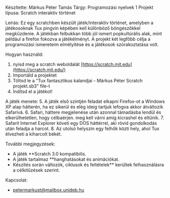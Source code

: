 Készítette: Márkus Péter Tamás
Tárgy: Programozási nyelvek 1
Projekt típusa: Scratch interaktív történet

Leírás:
Ez egy scratchben készült játék/interaktív történet, amelyben a játékosoknak Tux pingvin képében kell különböző böngészőkkel megkűzdenie. A játékban felbukkan több jól ismert popkultúrális alak, mint például a firefox fokozva a játékélményt. A projekt két legfőbb célja a programozási ismereteim elmélyítése és a játékosok szórakoztatása volt.

Hogyan használd:
1. nyisd meg a scratch weboldalát [https://scratch.mit.edu](https://scratch.mit.edu/)
2. Importáld a projektet
3. Töltsd le a "Tux fantasztikus kalandjai - Márkus Péter Scratch projekt.sb3" file-t
4. Indítsd el a játékot!

A játék menete:
5. A játék első szintjén feladat elkapni Firefox-ot a Windows XP alap hátterén, ha ez sikerül és elég ideig tartjuk lefogva akkor átváltozik Safarivá.
6. Safari, háttere megjelenése után azonnal támadásba lendül és elkerülhetetlen, hogy célbaérjen. meg kell várni amíg kicrashel és eltűnik.
7. Safarit Internet Explorer követi egy DOS háttérrel, aki rövid gondolkodás után feladja a harcot.
8. Az utolsó helyszín egy felhők közti hely, ahol Tux élvezheti a kiharcolt békét.


További megjegyzések:
- A játék **Scratch 3.0 kompatibilis.
- A játék tartalmaz **hanghatásokat és animációkat.
- Készítés során változók, ciklusok és feltételek** kerültek felhasználásra a célkitűzések szerint.

Kapcsolat:
- petermarkust@mailbox.unideb.hu
